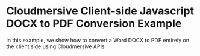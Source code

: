 # Cloudmersive Client-side Javascript DOCX to PDF Conversion Example

In this example, we show how to convert a Word DOCX to PDF entirely on the client side using Cloudmersive APIs